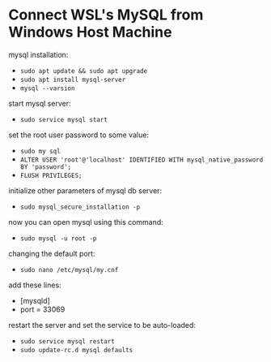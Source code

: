 # Connect WSL's MySQL from Windows Host Machine

mysql installation:
- `sudo apt update && sudo apt upgrade`
- `sudo apt install mysql-server`
- `mysql --varsion`

start mysql server:
- `sudo service mysql start`

set the root user password to some value:
- `sudo my sql`
- `ALTER USER 'root'@'localhost' IDENTIFIED WITH mysql_native_password BY 'password';`
- `FLUSH PRIVILEGES;`

initialize other parameters of mysql db server:
- `sudo mysql_secure_installation -p`

now you can open mysql using this command:
- `sudo mysql -u root -p`

changing the default port:
- `sudo nano /etc/mysql/my.cnf`

add these lines:
- [mysqld]
- port = 33069

restart the server and set the service to be auto-loaded:
- `sudo service mysql restart`
- `sudo update-rc.d mysql defaults`